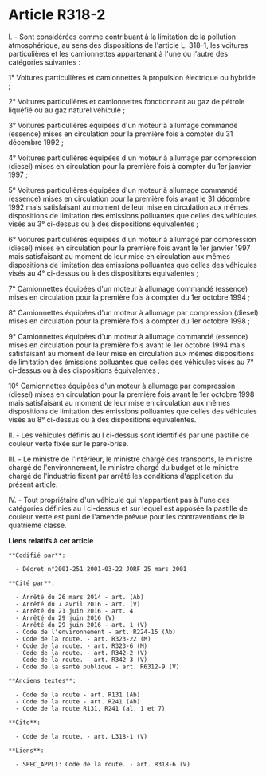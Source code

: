 # Article R318-2

I. - Sont considérées comme contribuant à la limitation de la pollution atmosphérique, au sens des dispositions de l'article
L. 318-1, les voitures particulières et les camionnettes appartenant à l'une ou l'autre des catégories suivantes :

1° Voitures particulières et camionnettes à propulsion électrique ou hybride ;

2° Voitures particulières et camionnettes fonctionnant au gaz de pétrole liquéfié ou au gaz naturel véhicule ;

3° Voitures particulières équipées d'un moteur à allumage commandé (essence) mises en circulation pour la première fois à
compter du 31 décembre 1992 ;

4° Voitures particulières équipées d'un moteur à allumage par compression (diesel) mises en circulation pour la première fois
à compter du 1er janvier 1997 ;

5° Voitures particulières équipées d'un moteur à allumage commandé (essence) mises en circulation pour la première fois avant
le 31 décembre 1992 mais satisfaisant au moment de leur mise en circulation aux mêmes dispositions de limitation des
émissions polluantes que celles des véhicules visés au 3° ci-dessus ou à des dispositions équivalentes ;

6° Voitures particulières équipées d'un moteur à allumage par compression (diesel) mises en circulation pour la première fois
avant le 1er janvier 1997 mais satisfaisant au moment de leur mise en circulation aux mêmes dispositions de limitation des
émissions polluantes que celles des véhicules visés au 4° ci-dessus ou à des dispositions équivalentes ;

7° Camionnettes équipées d'un moteur à allumage commandé (essence) mises en circulation pour la première fois à compter du
1er octobre 1994 ;

8° Camionnettes équipées d'un moteur à allumage par compression (diesel) mises en circulation pour la première fois à compter
du 1er octobre 1998 ;

9° Camionnettes équipées d'un moteur à allumage commandé (essence) mises en circulation pour la première fois avant le 1er
octobre 1994 mais satisfaisant au moment de leur mise en circulation aux mêmes dispositions de limitation des émissions
polluantes que celles des véhicules visés au 7° ci-dessus ou à des dispositions équivalentes ;

10° Camionnettes équipées d'un moteur à allumage par compression (diesel) mises en circulation pour la première fois avant le
1er octobre 1998 mais satisfaisant au moment de leur mise en circulation aux mêmes dispositions de limitation des émissions
polluantes que celles des véhicules visés au 8° ci-dessus ou à des dispositions équivalentes.

II. - Les véhicules définis au I ci-dessus sont identifiés par une pastille de couleur verte fixée sur le pare-brise.

III. - Le ministre de l'intérieur, le ministre chargé des transports, le ministre chargé de l'environnement, le ministre
chargé du budget et le ministre chargé de l'industrie fixent par arrêté les conditions d'application du présent article.

IV. - Tout propriétaire d'un véhicule qui n'appartient pas à l'une des catégories définies au I ci-dessus et sur lequel est
apposée la pastille de couleur verte est puni de l'amende prévue pour les contraventions de la quatrième classe.

**Liens relatifs à cet article**

	**Codifié par**:

	  - Décret n°2001-251 2001-03-22 JORF 25 mars 2001

	**Cité par**:

	  - Arrêté du 26 mars 2014 - art. (Ab)
	  - Arrêté du 7 avril 2016 - art. (V)
	  - Arrêté du 21 juin 2016 - art. 4
	  - Arrêté du 29 juin 2016 (V)
	  - Arrêté du 29 juin 2016 - art. 1 (V)
	  - Code de l'environnement - art. R224-15 (Ab)
	  - Code de la route. - art. R323-22 (M)
	  - Code de la route. - art. R323-6 (M)
	  - Code de la route. - art. R342-2 (V)
	  - Code de la route. - art. R342-3 (V)
	  - Code de la santé publique - art. R6312-9 (V)

	**Anciens textes**:

	  - Code de la route - art. R131 (Ab)
	  - Code de la route - art. R241 (Ab)
	  - Code de la route R131, R241 (al. 1 et 7)

	**Cite**:

	  - Code de la route. - art. L318-1 (V)

	**Liens**:

	  - SPEC_APPLI: Code de la route. - art. R318-6 (V)

